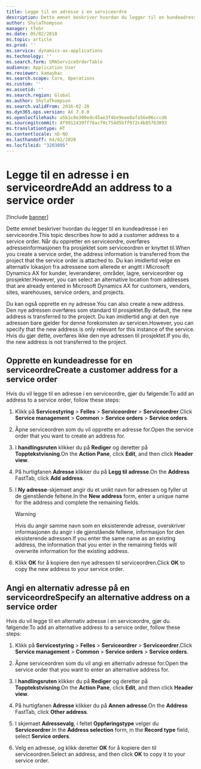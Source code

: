 ```yaml
---
title: Legge til en adresse i en serviceordre
description: Dette emnet beskriver hvordan du legger til en kundeadresse i en serviceordre.
author: ShylaThompson
manager: tfehr
ms.date: 05/02/2018
ms.topic: article
ms.prod: ''
ms.service: dynamics-ax-applications
ms.technology: ''
ms.search.form: SMAServiceOrderTable
audience: Application User
ms.reviewer: kamaybac
ms.search.scope: Core, Operations
ms.custom: ''
ms.assetid: ''
ms.search.region: Global
ms.author: ShylaThompson
ms.search.validFrom: 2016-02-28
ms.dyn365.ops.version: AX 7.0.0
ms.openlocfilehash: a5b1c0e300edc45ae3f4be9eae8afa56e06cccd6
ms.sourcegitcommit: 4f9912439ff78acf0c754d5bff972c4b85763093
ms.translationtype: HT
ms.contentlocale: nb-NO
ms.lasthandoff: 04/02/2020
ms.locfileid: "3203095"
---
```

# <a name="add-an-address-to-a-service-order"></a><span data-ttu-id="eb1d6-103">Legge til en adresse i en serviceordre</span><span class="sxs-lookup"><span data-stu-id="eb1d6-103">Add an address to a service order</span></span>    

[!include [banner](../includes/banner.md)]


<span data-ttu-id="eb1d6-104">Dette emnet beskriver hvordan du legger til en kundeadresse i en serviceordre.</span><span class="sxs-lookup"><span data-stu-id="eb1d6-104">This topic describes how to add a customer address to a service order.</span></span> <span data-ttu-id="eb1d6-105">Når du oppretter en serviceordre, overføres adresseinformasjonen fra prosjektet som serviceordren er knyttet til.</span><span class="sxs-lookup"><span data-stu-id="eb1d6-105">When you create a service order, the address information is transferred from the project that the service order is attached to.</span></span> <span data-ttu-id="eb1d6-106">Du kan imidlertid velge en alternativ lokasjon fra adressene som allerede er angitt i Microsoft Dynamics AX for kunder, leverandører, områder, lagre, serviceordrer og prosjekter.</span><span class="sxs-lookup"><span data-stu-id="eb1d6-106">However, you can select an alternative location from addresses that are already entered in Microsoft Dynamics AX for customers, vendors, sites, warehouses, service orders, and projects.</span></span>

<span data-ttu-id="eb1d6-107">Du kan også opprette en ny adresse.</span><span class="sxs-lookup"><span data-stu-id="eb1d6-107">You can also create a new address.</span></span> <span data-ttu-id="eb1d6-108">Den nye adressen overføres som standard til prosjektet.</span><span class="sxs-lookup"><span data-stu-id="eb1d6-108">By default, the new address is transferred to the project.</span></span> <span data-ttu-id="eb1d6-109">Du kan imidlertid angi at den nye adressen bare gjelder for denne forekomsten av servicen.</span><span class="sxs-lookup"><span data-stu-id="eb1d6-109">However, you can specify that the new address is only relevant for this instance of the service.</span></span> <span data-ttu-id="eb1d6-110">Hvis du gjør dette, overføres ikke den nye adressen til prosjektet.</span><span class="sxs-lookup"><span data-stu-id="eb1d6-110">If you do, the new address is not transferred to the project.</span></span>

## <a name="create-a-customer-address-for-a-service-order"></a><span data-ttu-id="eb1d6-111">Opprette en kundeadresse for en serviceordre</span><span class="sxs-lookup"><span data-stu-id="eb1d6-111">Create a customer address for a service order</span></span>

<span data-ttu-id="eb1d6-112">Hvis du vil legge til en adresse i en serviceordre, gjør du følgende:</span><span class="sxs-lookup"><span data-stu-id="eb1d6-112">To add an address to a service order, follow these steps:</span></span>

1.  <span data-ttu-id="eb1d6-113">Klikk på **Servicestyring** \> **Felles** \> **Serviceordrer** \> **Serviceordrer**.</span><span class="sxs-lookup"><span data-stu-id="eb1d6-113">Click **Service management** \> **Common** \> **Service orders** \> **Service orders**.</span></span>

2.  <span data-ttu-id="eb1d6-114">Åpne serviceordren som du vil opprette en adresse for.</span><span class="sxs-lookup"><span data-stu-id="eb1d6-114">Open the service order that you want to create an address for.</span></span>

3.  <span data-ttu-id="eb1d6-115">I **handlingsruten** klikker du på **Rediger** og deretter på **Topptekstvisning**.</span><span class="sxs-lookup"><span data-stu-id="eb1d6-115">On the **Action Pane**, click **Edit**, and then click **Header view**.</span></span>

4.  <span data-ttu-id="eb1d6-116">På hurtigfanen **Adresse** klikker du på **Legg til adresse**.</span><span class="sxs-lookup"><span data-stu-id="eb1d6-116">On the **Address** FastTab, click **Add address**.</span></span>

5.  <span data-ttu-id="eb1d6-117">I **Ny adresse**-skjemaet angir du et unikt navn for adressen og fyller ut de gjenstående feltene.</span><span class="sxs-lookup"><span data-stu-id="eb1d6-117">In the **New address** form, enter a unique name for the address and complete the remaining fields.</span></span> 
    

    > [!WARNING]
    > <P><span data-ttu-id="eb1d6-118">Hvis du angir samme navn som en eksisterende adresse, overskriver informasjonen du angir i de gjenstående feltene, informasjon for den eksisterende adressen.</span><span class="sxs-lookup"><span data-stu-id="eb1d6-118">If you enter the same name as an existing address, the information that you enter in the remaining fields will overwrite information for the existing address.</span></span></P>


6.  <span data-ttu-id="eb1d6-119">Klikk **OK** for å kopiere den nye adressen til serviceordren.</span><span class="sxs-lookup"><span data-stu-id="eb1d6-119">Click **OK** to copy the new address to your service order.</span></span>

## <a name="specify-an-alternative-address-on-a-service-order"></a><span data-ttu-id="eb1d6-120">Angi en alternativ adresse på en serviceordre</span><span class="sxs-lookup"><span data-stu-id="eb1d6-120">Specify an alternative address on a service order</span></span>

<span data-ttu-id="eb1d6-121">Hvis du vil legge til en alternativ adresse i en serviceordre, gjør du følgende:</span><span class="sxs-lookup"><span data-stu-id="eb1d6-121">To add an alternative address to a service order, follow these steps:</span></span>

1.  <span data-ttu-id="eb1d6-122">Klikk på **Servicestyring** \> **Felles** \> **Serviceordrer** \> **Serviceordrer**.</span><span class="sxs-lookup"><span data-stu-id="eb1d6-122">Click **Service management** \> **Common** \> **Service orders** \> **Service orders**.</span></span>

2.  <span data-ttu-id="eb1d6-123">Åpne serviceordren som du vil angi en alternativ adresse for.</span><span class="sxs-lookup"><span data-stu-id="eb1d6-123">Open the service order that you want to enter an alternative address for.</span></span>

3.  <span data-ttu-id="eb1d6-124">I **handlingsruten** klikker du på **Rediger** og deretter på **Topptekstvisning**.</span><span class="sxs-lookup"><span data-stu-id="eb1d6-124">On the **Action Pane**, click **Edit**, and then click **Header view**.</span></span>

4.  <span data-ttu-id="eb1d6-125">På hurtigfanen **Adresse** klikker du på **Annen adresse**.</span><span class="sxs-lookup"><span data-stu-id="eb1d6-125">On the **Address** FastTab, click **Other address**.</span></span>

5.  <span data-ttu-id="eb1d6-126">I skjemaet **Adressevalg**, i feltet **Oppføringstype** velger du **Serviceordrer**.</span><span class="sxs-lookup"><span data-stu-id="eb1d6-126">In the **Address selection** form, in the **Record type** field, select **Service orders**.</span></span>

6.  <span data-ttu-id="eb1d6-127">Velg en adresse, og klikk deretter **OK** for å kopiere den til serviceordren.</span><span class="sxs-lookup"><span data-stu-id="eb1d6-127">Select an address, and then click **OK** to copy it to your service order.</span></span>


  


